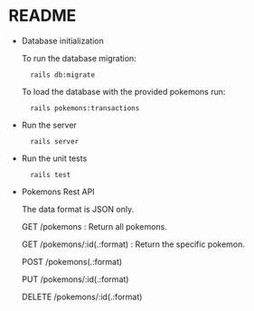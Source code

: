 # README

* Database initialization

  To run the database migration:

        rails db:migrate

  To load the database with the provided pokemons run:

        rails pokemons:transactions

* Run the server

        rails server

* Run the unit tests

        rails test

* Pokemons Rest API

  The data format is JSON only.

  GET /pokemons : Return all pokemons.

  GET /pokemons/:id(.:format) : Return the specific pokemon.

  POST /pokemons(.:format)

  PUT /pokemons/:id(.:format)

  DELETE /pokemons/:id(.:format)
